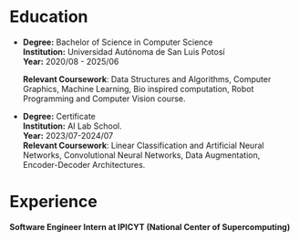 # Education
- **Degree:** Bachelor of Science in Computer Science  
  **Institution:** Universidad Autónoma de San Luis Potosí  
  **Year:** 2020/08 - 2025/06
  
  **Relevant Coursework**: Data Structures and Algorithms, Computer Graphics, Machine Learning, 
Bio inspired computation, Robot Programming and Computer Vision course.  
- **Degree:** Certificate      
  **Institution:** AI Lab School.  
  **Year:** 2023/07-2024/07  
  **Relevant Coursework**: Linear Classification and Artificial Neural Networks, Convolutional 
Neural Networks, Data Augmentation, Encoder-Decoder Architectures.
  
# Experience

**Software Engineer Intern at IPICYT (National Center of Supercomputing)**
  
